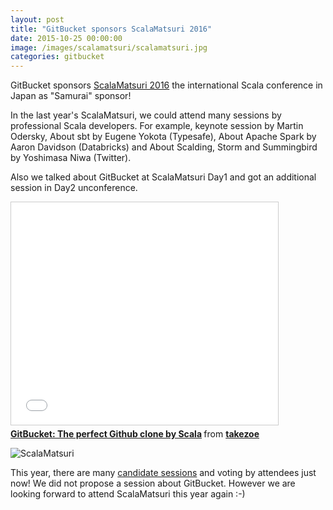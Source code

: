 ```yaml
---
layout: post
title: "GitBucket sponsors ScalaMatsuri 2016"
date: 2015-10-25 00:00:00
image: /images/scalamatsuri/scalamatsuri.jpg
categories: gitbucket
---
```


GitBucket sponsors [ScalaMatsuri 2016](http://scalamatsuri.org/index_en.html) the international Scala conference in Japan as "Samurai" sponsor!

In the last year's ScalaMatsuri, we could attend many sessions by professional Scala developers. For example, keynote session by Martin Odersky, About sbt by Eugene Yokota (Typesafe), About Apache Spark by Aaron Davidson (Databricks) and About Scalding, Storm and Summingbird by Yoshimasa Niwa (Twitter).

Also we talked about GitBucket at ScalaMatsuri Day1 and got an additional session in Day2 unconference.

<iframe src="//www.slideshare.net/slideshow/embed_code/38770371" width="427" height="356" frameborder="0" marginwidth="0" marginheight="0" scrolling="no" style="border:1px solid #CCC; border-width:1px; margin-bottom:5px; max-width: 100%;" allowfullscreen> </iframe> <div style="margin-bottom:5px"> <strong> <a href="https://www.slideshare.net/takezoe/scala-matsuri-gitbucket" title="GitBucket: The perfect Github clone by Scala" target="_blank">GitBucket: The perfect Github clone by Scala</a> </strong> from <strong><a href="http://www.slideshare.net/takezoe" target="_blank">takezoe</a></strong> </div>

![ScalaMatsuri]({{site.baseurl}}/images/scalamatsuri/scalamatsuri.jpg)

This year, there are many [candidate sessions](http://scalamatsuri.org/en/candidates/) and voting by attendees just now! We did not propose a session about GitBucket. However we are looking forward to attend ScalaMatsuri this year again :-)
